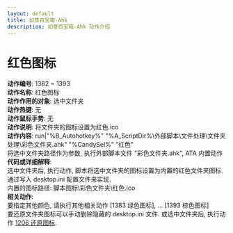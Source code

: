 ```yaml
---
layout: default
title: 如意百宝箱-Ahk
description: 如意百宝箱-Ahk 动作介绍
---
```

<link rel="stylesheet" href="../actions/css/atom-one-light.min.css">
<script src="../actions/js/highlight.min.js"></script>
<script>hljs.highlightAll();</script>

# [](#header-2) 红色图标
**动作编号**: 1382 ~ 1393  
**动作名称**: 红色图标  
**动作作用的对象**: 选中文件夹  
**动作热键**: 无  
**动作鼠标手势**: 无  
**动作说明**: 将文件夹的图标设置为红色.ico  
**动作内容**: run|"%B_Autohotkey%" "%A_ScriptDir%\外部脚本\文件处理\文件夹处理\彩色文件夹.ahk" "%CandySel%" "红色"  
将选中文件夹路径作为参数, 执行外部脚本文件 "彩色文件夹.ahk", ATA 内置动作  
**代码或详细解释**:  
选中文件夹后, 执行动作, 脚本将选中文件夹的图标设置为内置的红色文件夹图标. 通过写入 desktop.ini 配置文件来实现.  
内置的图标路径: 脚本图标\彩色文件夹\红色.ico  
**相关动作**:  
要指定其他颜色, 请执行其他相关动作 \[1383 绿色图标\], ... \[1393 棕色图标\]  
要还原文件夹图标可以手动删除隐藏的 desktop.ini 文件. 或选中文件夹后, 执行动作 [1206 还原图标](1206.md).  